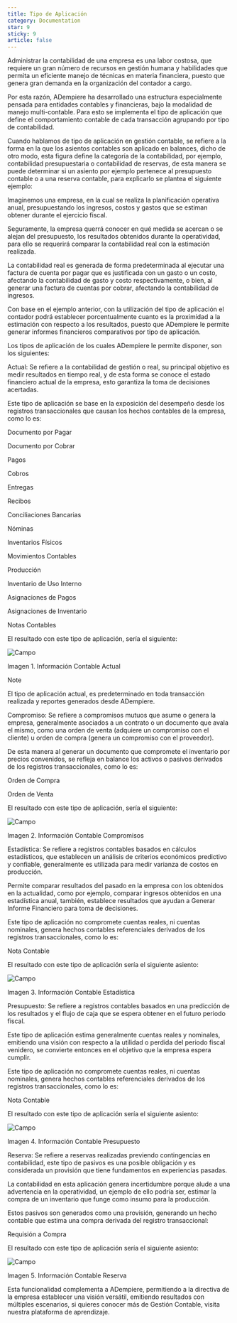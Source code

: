 ```yaml
---
title: Tipo de Aplicación
category: Documentation
star: 9
sticky: 9
article: false
---
```


Administrar la contabilidad de una empresa es una labor costosa, que requiere un gran número de recursos en gestión humana y habilidades que permita un eficiente manejo de técnicas en materia financiera, puesto que genera gran demanda en la organización del contador a cargo.

Por esta razón, ADempiere ha desarrollado una estructura especialmente pensada para entidades contables y financieras, bajo la modalidad de manejo multi-contable. Para esto se implementa el tipo de aplicación que define el comportamiento contable de cada transacción agrupando por tipo de contabilidad.

Cuando hablamos de tipo de aplicación en gestión contable, se refiere a la forma en la que los asientos contables son aplicado en balances, dicho de otro modo, esta figura define la categoría de la contabilidad, por ejemplo, contabilidad presupuestaria o contabilidad de reservas, de esta manera se puede determinar si un asiento por ejemplo pertenece al presupuesto contable o a una reserva contable, para explicarlo se plantea el siguiente ejemplo:

Imaginemos una empresa, en la cual se realiza la planificación operativa anual, presupuestando los ingresos, costos y gastos que se estiman obtener durante el ejercicio fiscal.

Seguramente, la empresa querrá conocer en qué medida se acercan o se alejan del presupuesto, los resultados obtenidos durante la operatividad, para ello se requerirá comparar la contabilidad real con la estimación realizada.

La contabilidad real es generada de forma predeterminada al ejecutar una factura de cuenta por pagar que es justificada con un gasto o un costo, afectando la contabilidad de gasto y costo respectivamente, o bien, al generar una factura de cuentas por cobrar, afectando la contabilidad de ingresos.

Con base en el ejemplo anterior, con la utilización del tipo de aplicación el contador podrá establecer porcentualmente cuanto es la proximidad a la estimación con respecto a los resultados, puesto que ADempiere le permite generar informes financieros comparativos por tipo de aplicación.

Los tipos de aplicación de los cuales ADempiere le permite disponer, son los siguientes:

Actual: Se refiere a la contabilidad de gestión o real, su principal objetivo es medir resultados en tiempo real, y de esta forma se conoce el estado financiero actual de la empresa, esto garantiza la toma de decisiones acertadas.

Este tipo de aplicación se base en la exposición del desempeño desde los registros transaccionales que causan los hechos contables de la empresa, como lo es:

Documento por Pagar

Documento por Cobrar

Pagos

Cobros

Entregas

Recibos

Conciliaciones Bancarias

Nóminas

Inventarios Físicos

Movimientos Contables

Producción

Inventario de Uso Interno

Asignaciones de Pagos

Asignaciones de Inventario

Notas Contables

El resultado con este tipo de aplicación, sería el siguiente:

![Campo](/assets/img/docs/accounting-management/acm-accounting-image641.png)

Imagen 1. Información Contable Actual

Note

El tipo de aplicación actual, es predeterminado en toda transacción realizada y reportes generados desde ADempiere.

Compromiso: Se refiere a compromisos mutuos que asume o genera la empresa, generalmente asociados a un contrato o un documento que avala el mismo, como una orden de venta (adquiere un compromiso con el cliente) u orden de compra (genera un compromiso con el proveedor).

De esta manera al generar un documento que compromete el inventario por precios convenidos, se refleja en balance los activos o pasivos derivados de los registros transaccionales, como lo es:

Orden de Compra

Orden de Venta

El resultado con este tipo de aplicación, sería el siguiente:

![Campo](/assets/img/docs/accounting-management/acm-accounting-image642.png)

Imagen 2. Información Contable Compromisos

Estadística: Se refiere a registros contables basados en cálculos estadísticos, que establecen un análisis de criterios económicos predictivo y confiable, generalmente es utilizada para medir varianza de costos en producción.

Permite comparar resultados del pasado en la empresa con los obtenidos en la actualidad, como por ejemplo, comparar ingresos obtenidos en una estadística anual, también, establece resultados que ayudan a Generar Informe Financiero para toma de decisiones.

Este tipo de aplicación no compromete cuentas reales, ni cuentas nominales, genera hechos contables referenciales derivados de los registros transaccionales, como lo es:

Nota Contable

El resultado con este tipo de aplicación sería el siguiente asiento:

![Campo](/assets/img/docs/accounting-management/acm-accounting-image643.png)

Imagen 3. Información Contable Estadística

Presupuesto: Se refiere a registros contables basados en una predicción de los resultados y el flujo de caja que se espera obtener en el futuro periodo fiscal.

Este tipo de aplicación estima generalmente cuentas reales y nominales, emitiendo una visión con respecto a la utilidad o perdida del periodo fiscal venidero, se convierte entonces en el objetivo que la empresa espera cumplir.

Este tipo de aplicación no compromete cuentas reales, ni cuentas nominales, genera hechos contables referenciales derivados de los registros transaccionales, como lo es:

Nota Contable

El resultado con este tipo de aplicación sería el siguiente asiento:

![Campo](/assets/img/docs/accounting-management/acm-accounting-image644.png)

Imagen 4. Información Contable Presupuesto

Reserva: Se refiere a reservas realizadas previendo contingencias en contabilidad, este tipo de pasivos es una posible obligación y es considerada un provisión que tiene fundamentos en experiencias pasadas.

La contabilidad en esta aplicación genera incertidumbre porque alude a una advertencia en la operatividad, un ejemplo de ello podría ser, estimar la compra de un inventario que funge como insumo para la producción.

Estos pasivos son generados como una provisión, generando un hecho contable que estima una compra derivada del registro transaccional:

Requisión a Compra

El resultado con este tipo de aplicación sería el siguiente asiento:

![Campo](/assets/img/docs/accounting-management/acm-accounting-image645.png)

Imagen 5. Información Contable Reserva

Esta funcionalidad complementa a ADempiere, permitiendo a la directiva de la empresa establecer una visión versátil, emitiendo resultados con múltiples escenarios, si quieres conocer más de Gestión Contable, visita nuestra plataforma de aprendizaje.